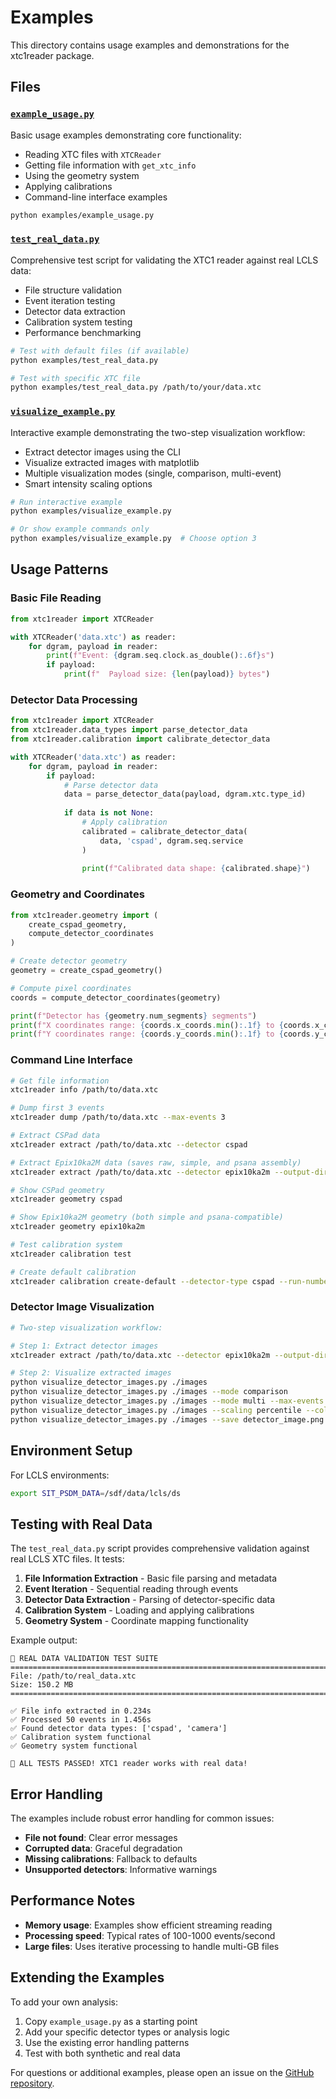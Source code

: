 # Examples

This directory contains usage examples and demonstrations for the xtc1reader package.

## Files

### [`example_usage.py`](example_usage.py)
Basic usage examples demonstrating core functionality:
- Reading XTC files with `XTCReader`
- Getting file information with `get_xtc_info`
- Using the geometry system
- Applying calibrations
- Command-line interface examples

```bash
python examples/example_usage.py
```

### [`test_real_data.py`](test_real_data.py)
Comprehensive test script for validating the XTC1 reader against real LCLS data:
- File structure validation
- Event iteration testing
- Detector data extraction
- Calibration system testing
- Performance benchmarking

```bash
# Test with default files (if available)
python examples/test_real_data.py

# Test with specific XTC file
python examples/test_real_data.py /path/to/your/data.xtc
```

### [`visualize_example.py`](visualize_example.py)
Interactive example demonstrating the two-step visualization workflow:
- Extract detector images using the CLI
- Visualize extracted images with matplotlib
- Multiple visualization modes (single, comparison, multi-event)
- Smart intensity scaling options

```bash
# Run interactive example
python examples/visualize_example.py

# Or show example commands only
python examples/visualize_example.py  # Choose option 3
```

## Usage Patterns

### Basic File Reading

```python
from xtc1reader import XTCReader

with XTCReader('data.xtc') as reader:
    for dgram, payload in reader:
        print(f"Event: {dgram.seq.clock.as_double():.6f}s")
        if payload:
            print(f"  Payload size: {len(payload)} bytes")
```

### Detector Data Processing

```python
from xtc1reader import XTCReader
from xtc1reader.data_types import parse_detector_data
from xtc1reader.calibration import calibrate_detector_data

with XTCReader('data.xtc') as reader:
    for dgram, payload in reader:
        if payload:
            # Parse detector data
            data = parse_detector_data(payload, dgram.xtc.type_id)
            
            if data is not None:
                # Apply calibration
                calibrated = calibrate_detector_data(
                    data, 'cspad', dgram.seq.service
                )
                
                print(f"Calibrated data shape: {calibrated.shape}")
```

### Geometry and Coordinates

```python
from xtc1reader.geometry import (
    create_cspad_geometry, 
    compute_detector_coordinates
)

# Create detector geometry
geometry = create_cspad_geometry()

# Compute pixel coordinates
coords = compute_detector_coordinates(geometry)

print(f"Detector has {geometry.num_segments} segments")
print(f"X coordinates range: {coords.x_coords.min():.1f} to {coords.x_coords.max():.1f} μm")
print(f"Y coordinates range: {coords.y_coords.min():.1f} to {coords.y_coords.max():.1f} μm")
```

### Command Line Interface

```bash
# Get file information
xtc1reader info /path/to/data.xtc

# Dump first 3 events
xtc1reader dump /path/to/data.xtc --max-events 3

# Extract CSPad data
xtc1reader extract /path/to/data.xtc --detector cspad

# Extract Epix10ka2M data (saves raw, simple, and psana assembly)
xtc1reader extract /path/to/data.xtc --detector epix10ka2m --output-dir ./images

# Show CSPad geometry
xtc1reader geometry cspad

# Show Epix10ka2M geometry (both simple and psana-compatible)
xtc1reader geometry epix10ka2m

# Test calibration system
xtc1reader calibration test

# Create default calibration
xtc1reader calibration create-default --detector-type cspad --run-number 100
```

### Detector Image Visualization

```bash
# Two-step visualization workflow:

# Step 1: Extract detector images
xtc1reader extract /path/to/data.xtc --detector epix10ka2m --output-dir ./images --max-events 5

# Step 2: Visualize extracted images
python visualize_detector_images.py ./images                                    # Single image with smart scaling
python visualize_detector_images.py ./images --mode comparison                  # Compare raw/simple/psana assemblies
python visualize_detector_images.py ./images --mode multi --max-events 9       # Multi-event grid view
python visualize_detector_images.py ./images --scaling percentile --colormap plasma  # Custom scaling and colormap
python visualize_detector_images.py ./images --save detector_image.png         # Save plot to file
```

## Environment Setup

For LCLS environments:

```bash
export SIT_PSDM_DATA=/sdf/data/lcls/ds
```

## Testing with Real Data

The `test_real_data.py` script provides comprehensive validation against real LCLS XTC files. It tests:

1. **File Information Extraction** - Basic file parsing and metadata
2. **Event Iteration** - Sequential reading through events
3. **Detector Data Extraction** - Parsing of detector-specific data
4. **Calibration System** - Loading and applying calibrations
5. **Geometry System** - Coordinate mapping functionality

Example output:
```
🎯 REAL DATA VALIDATION TEST SUITE
================================================================================
File: /path/to/real_data.xtc
Size: 150.2 MB
================================================================================

✅ File info extracted in 0.234s
✅ Processed 50 events in 1.456s
✅ Found detector data types: ['cspad', 'camera']
✅ Calibration system functional
✅ Geometry system functional

🎉 ALL TESTS PASSED! XTC1 reader works with real data!
```

## Error Handling

The examples include robust error handling for common issues:

- **File not found**: Clear error messages
- **Corrupted data**: Graceful degradation
- **Missing calibrations**: Fallback to defaults
- **Unsupported detectors**: Informative warnings

## Performance Notes

- **Memory usage**: Examples show efficient streaming reading
- **Processing speed**: Typical rates of 100-1000 events/second
- **Large files**: Uses iterative processing to handle multi-GB files

## Extending the Examples

To add your own analysis:

1. Copy `example_usage.py` as a starting point
2. Add your specific detector types or analysis logic
3. Use the existing error handling patterns
4. Test with both synthetic and real data

For questions or additional examples, please open an issue on the [GitHub repository](https://github.com/carbonscott/min-xtc1-reader).